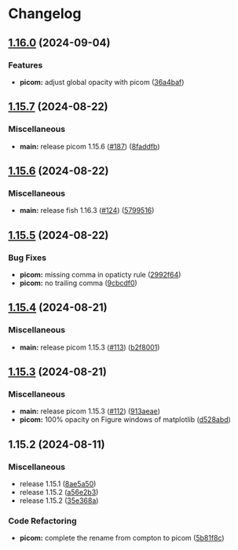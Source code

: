 # Changelog

## [1.16.0](https://github.com/engeir/stowfiles/compare/picom-v1.15.7...picom-v1.16.0) (2024-09-04)


### Features

* **picom:** adjust global opacity with picom ([36a4baf](https://github.com/engeir/stowfiles/commit/36a4baf9f7266f2cb905006d24ed929e55ea4eae))

## [1.15.7](https://github.com/engeir/stowfiles/compare/picom-v1.15.6...picom-v1.15.7) (2024-08-22)


### Miscellaneous

* **main:** release picom 1.15.6 ([#187](https://github.com/engeir/stowfiles/issues/187)) ([8faddfb](https://github.com/engeir/stowfiles/commit/8faddfb177eef05f7f81597e8e5af15be05407da))

## [1.15.6](https://github.com/engeir/stowfiles/compare/picom-v1.15.5...picom-v1.15.6) (2024-08-22)


### Miscellaneous

* **main:** release fish 1.16.3 ([#124](https://github.com/engeir/stowfiles/issues/124)) ([5799516](https://github.com/engeir/stowfiles/commit/57995166b1597d7e1fc2387e92309afc0a2b617f))

## [1.15.5](https://github.com/engeir/stowfiles/compare/picom-v1.15.4...picom-v1.15.5) (2024-08-22)


### Bug Fixes

* **picom:** missing comma in opaticty rule ([2992f64](https://github.com/engeir/stowfiles/commit/2992f64d2c509f7d531d746484f17c3cee078a3e))
* **picom:** no trailing comma ([9cbcdf0](https://github.com/engeir/stowfiles/commit/9cbcdf012293406349ff6df7e6134d9366896839))

## [1.15.4](https://github.com/engeir/stowfiles/compare/picom-v1.15.3...picom-v1.15.4) (2024-08-21)


### Miscellaneous

* **main:** release picom 1.15.3 ([#113](https://github.com/engeir/stowfiles/issues/113)) ([b2f8001](https://github.com/engeir/stowfiles/commit/b2f800184798879f5ee305cb60f78c2358da231e))

## [1.15.3](https://github.com/engeir/stowfiles/compare/picom-v1.15.2...picom-v1.15.3) (2024-08-21)


### Miscellaneous

* **main:** release picom 1.15.3 ([#112](https://github.com/engeir/stowfiles/issues/112)) ([913aeae](https://github.com/engeir/stowfiles/commit/913aeaed2d48141469eadc647455672786b84e50))
* **picom:** 100% opacity on Figure windows of matplotlib ([d528abd](https://github.com/engeir/stowfiles/commit/d528abd57f2dd2fb4eea3fef6a3553edde968cbd))

## 1.15.2 (2024-08-11)


### Miscellaneous

* release 1.15.1 ([8ae5a50](https://github.com/engeir/stowfiles/commit/8ae5a506399c8574fd780fa48e6df75e7bf92946))
* release 1.15.2 ([a56e2b3](https://github.com/engeir/stowfiles/commit/a56e2b3e1a6a859ad6b0b3953832b88fd87ecfcb))
* release 1.15.2 ([35e368a](https://github.com/engeir/stowfiles/commit/35e368a1bf125ca33b6acc36d32f86ed88ca87be))


### Code Refactoring

* **picom:** complete the rename from compton to picom ([5b81f8c](https://github.com/engeir/stowfiles/commit/5b81f8c9bb5b1c5a67ffbc178d07a7ca563b42d0))
